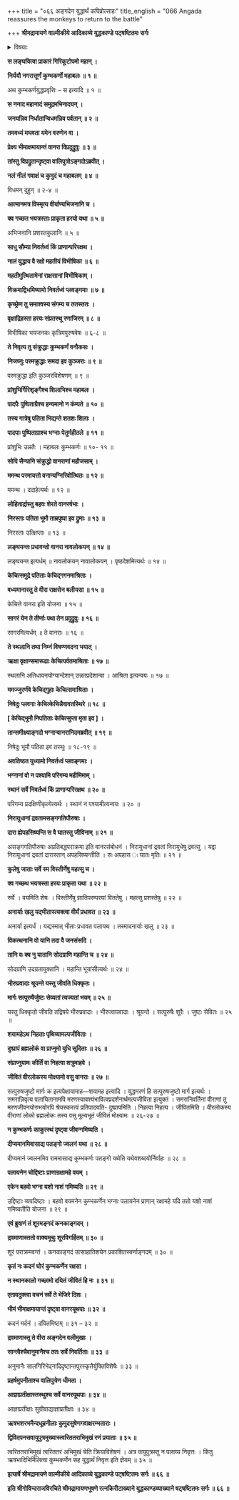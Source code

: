 +++
title = "०६६ अङ्गदेन युद्धार्थं कपिप्रोत्साहः"
title_english = "066 Angada reassures the monkeys to return to the battle"

+++
**श्रीमद्रामायणे वाल्मीकीये आदिकाव्ये युद्धकाण्डे पट्षष्टितमः सर्गः**


<details><summary>विषयाः</summary>

लङ्काप्राकारोल्लङ्घनेनरणायाभ्यागच्छतःकुंभकर्णस्य गिरिसदृशपृथुतरशरीरा -वलोकनमात्रेण नीलनलादिभिर्भयात्पलायनम् ॥ १ ॥ अङ्गदेन नानाप्रकारैः परिसान्वितेस्तैः पुनःप्रत्यावर्तनेन तरुशिलादिपरिग्रहणेन कुंभकर्णंप्रत्यभियानम् ॥ २॥

</details>




**स लङ्घयित्वा प्राकारं गिरिकूटोपमो महान् ।**

**निर्ययौ नगरात्तूर्णं कुम्भकर्णो महाबलः ॥ १ ॥**

अथ कुम्भकर्णयुद्धप्रवृत्तिः – स इत्यादि ॥ १ ॥



**स ननाद महानादं समुद्रमभिनादयन् ।**

**जनयन्निव निर्धातान्विधमन्निव पर्वतान् ॥ २ ॥**

**तमवध्यं मघवता यमेन वरुणेन वा ।**

**प्रेक्ष्य भीमाक्षमायान्तं वानरा विप्रदुद्रुवुः ॥ ३ ॥**

**तांस्तु विप्रद्रुतान्दृष्ट्वा वालिपुत्रोऽङ्गदोऽब्रवीत् ।**

**नलं नीलं गवाक्षं च कुमुदं च महाबलम् ॥ ४ ॥**

विधमन् दुहुन् ॥ २-४ ॥



**आत्मानमत्र विस्मृत्य वीर्याण्यभिजनानि च ।**

**क्व गच्छत भयत्रस्ताः प्राकृता हरयो यथा ॥ ५ ॥**

अभिजनानि प्रशस्तकुलानि ॥ ५ ॥



**साधु सौम्या निवर्तध्वं किं प्राणान्परिरक्षथ ।**

**नालं युद्धाय वै रक्षो महतीयं विभीषिका ॥ ६ ॥**

**महतीमुत्थितामेनां राक्षसानां विभीषिकाम् ।**

**विक्रमाद्विधमिष्यामो निवर्तध्वं प्लवङ्गमाः ॥ ७ ॥**

**कृच्छ्रेण तु समाश्वस्य संगम्य च ततस्ततः ।**

**वृक्षाद्रिहस्ता हरयः संप्रतस्थू रणाजिरम् ॥ ८ ॥**

विभीषिका भयजनकः कृत्रिमपुरुषवेषः ॥ ६-८ ॥



**ते निवृत्य तु संक्रुद्धाः कुम्भकर्णं वनौकसः ।**

**निजघ्नुः परमक्रुद्धाः समदा इव कुञ्जराः ॥ ९ ॥**

परमक्रुद्धा इति कुञ्जरविशेषणम् ॥ ९ ॥



**प्रांशुभिर्गिरिशृङ्गैश्च शिलाभिश्च महाबलः ।**

**पादपैः पुष्पिताग्रैश्च हन्यमानो न कंम्पते ॥ १० ॥**

**तस्य गात्रेषु पतिता भिद्यन्ते शतशः शिलाः ।**

**पादपाः पुष्पिताग्राश्च भग्नाः पेतुर्महीतले ॥ ११ ॥**

प्रांशुभिः उन्नतैः । महाबलः कुम्भकर्णः ॥ १०- ११ ॥



**सोपि सैन्यानि संक्रुद्धो वानराणां महौजसाम् ।**

**ममन्थ परमायत्तो वनान्यग्निरिवोत्थितः ॥ १२ ॥**

ममन्थ । ददाहेत्यर्थः ॥ १२ ॥



**लोहितार्द्रास्तु बहवः शेरते वानरर्षभाः ।**

**निरस्ताः पतिता भूमौ ताम्रपुष्पा इव द्रुमाः ॥ १३ ॥**

निरस्ताः उत्क्षिप्ताः ॥ १३ ॥



**लङ्घयन्तः प्रधावन्तो वानरा नावलोकयन् ॥ १४ ॥**

लङ्घयन्त इत्यर्धम् ॥ नावलोकयन् नावालोकयन् । पृष्ठदेशमित्यर्थः ॥ १४ ॥



**केचित्समुद्रे पतिताः केचिद्गगनमाश्रिताः ।**

**वध्यमानास्तु ते वीरा राक्षसेन बलीयसा ॥ १५ ॥**

केचित्ते वानरा इति योजना ॥ १५ ॥



**सागरं येन ते तीर्णाः पथा तेन प्रदुद्रुवुः ॥ १६ ॥**

सागरमित्यर्धम् ॥ ते वानराः ॥ १६ ॥



**ते स्थलानि तथा निम्नं विषण्णवदना भयात् ।**

**ऋक्षा वृक्षान्समारूढाः केचित्पर्वतमाश्रिताः ॥ १७ ॥**

स्थलानि अतिधावनयोग्यान्देशान् उन्नतप्रदेशान्वा । आश्रिता इत्यन्वयः ॥ १७ ॥



**ममज्जुरर्णवे केचिद्गुहाः केचित्समाश्रिताः ।**

**निषेदुः प्लवगाः केचित्केचिन्नैवावतस्थिरे ॥ १८ ॥**

**\[ केचिद्भूमौ निपतिताः केचित्सुप्ता मृता इव \] ।**

**तान्समीक्ष्याङ्गदो भग्नान्वानरानिदमब्रवीत् ॥ १९ ॥**

निषेदुः भूमौ पतिता इव तस्थुः ॥ १८-१९ ॥



**अवतिष्ठत युध्यामो निवर्तध्वं प्लवङ्गमाः ।**

**भग्नानां वो न पश्यामि परिगम्य महीमिमाम् ।**

**स्थानं सर्वे निवर्तध्वं किं प्राणान्परिरक्षथ ॥ २० ॥**

परिगम्य प्रदक्षिणीकृत्येत्यर्थः । स्थानं न पश्यामीत्यन्वयः ॥ २० ॥



**निरायुधानां द्रवतामसङ्गगतिपौरुषाः ।**

**दारा ह्येपहसिष्यन्ति स वै घातस्तु जीविनाम् ॥ २१ ॥**

असङ्गगतिपौरुषाः अप्रतिबद्धपराक्रमा इति वानरसंबोधनं । निरायुधानां द्रवतां निरायुधेषु द्रवत्सु । यद्वा निरायुधानां द्रवतां दारास्तान् अपहसिष्यन्तीति । सः अपहास ः घातः मृतिः ॥ २१ ॥



**कुलेषु जाताः सर्वे स्म विस्तीर्णेषु महत्सु च ।**

**क्व गच्छथ भयत्रस्ता हरयः प्राकृता यथा ॥ २२ ॥**

सर्वे । वयमिति शेषः । विस्तीर्णेषु ज्ञातिपरम्परयां विततेषु । महत्सु प्रशस्तेषु ॥ २२ ॥



**अनार्याः खलु यद्भीतास्त्यक्त्वा वीर्यं प्रधावत ॥ २३ ॥**

अनार्या इत्यर्धं । यद्यस्मात् भीताः प्रधावत पलायथ । तस्मादनार्याः खलु ॥ २३ ॥



**विकत्थनानि वो यानि तदा वै जनसंसदि ।**

**तानि वः क्व नु यातानि सोदग्राणि महान्ति च ॥ २४ ॥**

सोदग्राणि उदग्रतायुक्तानि । महान्ति भूयांसीत्यर्थः ॥ २४ ॥



**भीरुप्रवादाः श्रूयन्ते यस्तु जीवति धिक्कृतः ।**

**मार्गः सत्पुरुषैर्जुष्टः सेव्यतां त्यज्यतां भयम् ॥ २५ ॥**

यस्तु धिक्कृतो जीवति तद्विषये भीरुप्रवादाः । भीरुत्वापवादाः । श्रूयन्ते । सत्पुरुषैः शूरैः । जुष्टः सेवितः ॥ २५ ॥



**शयामहेऽथ निहताः पृथिव्यामल्पजीविताः ।**

**दुष्प्रापं ब्रह्मलोकं वा प्राप्नुमो युधि सूदिताः ॥ २६ ॥**

**संप्राप्नुयामः कीर्तिं वा निहत्वा शत्रुमाहवे ।**

**जीवितं वीरलोकस्य मोक्ष्यामो वसु वानराः ॥ २७ ॥**

सत्पुरुषजुष्टो मार्गः क इत्यपेक्षायामाह—शयामह इत्यादि । युद्धमरणं हि सत्पुरुषजुष्टो मार्ग इत्यर्थः । समरान्निवृत्य पलायितानामपि मरणस्यावश्यंभावित्वप्रदर्शनार्थमल्पजीविता इत्युक्तं । समरानिवर्तिनां वीराणां तु मरणजीवनयोरुभयोरपि श्रेयस्करत्वं प्रतिपादयति- दुष्प्रापमिति । निहत्वा निहत्य । जीवितमिति । वीरलोकस्य वीराणां लोको ब्रह्मलोकः तस्य वसु मूल्यभूतं जीवितं मोक्ष्यामः ॥ २६-२७ ॥



**न कुम्भकर्णः काकुत्स्थं दृष्ट्वा जीवन्गमिष्यति ।**

**दीप्यमानमिवासाद्य पतङ्गो ज्वलनं यथा ॥ २८ ॥**

दीप्यमानं ज्वलनमिव राममासाद्य कुम्भकर्णः पतङ्गो यथेति यथेवशब्दयोर्निर्वाहः ॥ २८ ॥



**पलायनेन चोद्दिष्टाः प्राणान्रक्षामहे वयम् ।**

**एकेन बहवो भग्ना यशो नाशं गमिष्यति ॥ २९ ॥**

उद्दिष्टाः व्यपदिष्टाः । बहवो वयमनेन कुम्भकर्णेन भग्नाः पलायनेन प्राणान् रक्षामहे यदि ततो यशो नाशं गमिष्यतीति योजना ॥ २९ ॥



**एवं ब्रुवाणं तं शूरमङ्गदं कनकाङ्गदम् ।**

**द्रवमाणास्ततो वाक्यमूचुः शूरविगर्हितम् ॥ ३० ॥**

शूरं पराक्रमवन्तं । कनकाङ्गदं उत्साहातिशयेन प्रकाशितस्वर्णाङ्गदम् ॥ ३० ॥



**कृतं नः कदनं घोरं कुम्भकर्णेन रक्षसा ।**

**न स्थानकालो गच्छामो दयितं जीवितं हि नः ॥ ३१ ॥**

**एतावदुक्त्वा वचनं सर्वे ते भेजिरे दिशः ।**

**भीमं भीमाक्षमायान्तं दृष्ट्वा वानरयूथपाः ॥ ३२ ॥**

कदनं मर्दनं । दयितमिष्टम् ॥ ३१ – ३२ ॥



**द्रवमाणास्तु ते वीरा अङ्गदेन वलीमुखाः ।**

**सान्त्वैश्चैवानुमानैश्च ततः सर्वे निवर्तिताः ॥ ३३ ॥**

अनुमानैः सालगिरिभेद्नादिदृष्टान्तपुरस्कृतैर्युक्तिविशेषैः ॥ ३३ ॥



**प्रहर्षमुपनीताश्च वालिपुत्रेण धीमता ।**

**आज्ञाप्रतीक्षास्तस्थुश्च सर्वे वानरयूथपाः ॥ ३४ ॥**

आज्ञाप्रतीक्षाः सुग्रीवाद्याज्ञाप्रतीक्षाः ॥ ३४ ॥



**ऋषभशरभमैन्दधूम्रनीलाः कुमुदसुषेणगवाक्षरम्भताराः ।**

**द्विविदपनसवायुपुत्रमुख्यास्त्वरिततराभिमुखं रणं प्रयाताः ॥ ३५ ॥**

त्वरिततराभिमुखं त्वरिततरं अभिमुखं चेति क्रियाविशेषणं । अत्र वायुपुत्रस्तु न पलाय्य निवृत्तः । किंतु ऋषभादिभिर्मिलित्वा कुम्भकर्णेन सह युद्धार्थं निवृत्त इति ज्ञेयम् ॥ ३५ ॥



**इत्यार्षे श्रीमद्रामायणे वाल्मीकीये आदिकाव्ये युद्धकाण्डे पट्षष्टितमः सर्गः ॥ ६६ ॥**

**इति श्रीगोविन्दराजविरचिते श्रीमद्रामायणभूषणे रत्नकिरीटाख्याने युद्धकाण्डव्याख्याने षट्षष्टितमः सर्गः ॥ ६६ ॥**
